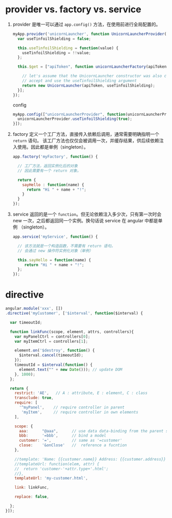 
# provider vs. factory vs. service

1.  provider 是唯一可以通过  `app.config()` 方法，在使用前进行全局配置的。

    ```js
    myApp.provider('unicornLauncher', function UnicornLauncherProvider() {
      var useTinfoilShielding = false;

      this.useTinfoilShielding = function(value) {
        useTinfoilShielding = !!value;
      };

      this.$get = ["apiToken", function unicornLauncherFactory(apiToken) {

        // let's assume that the UnicornLauncher constructor was also changed to
        // accept and use the useTinfoilShielding argument
        return new UnicornLauncher(apiToken, useTinfoilShielding);
      }];
    });
    ```

    config

    ```js
    myApp.config(["unicornLauncherProvider", function(unicornLauncherProvider) {
      unicornLauncherProvider.useTinfoilShielding(true);
    }]);
    ```

1. factory 定义一个工厂方法，直接传入依赖后调用，通常需要明确指明一个 `return` 语句。
该工厂方法也仅仅会被调用一次，并缓存结果，供后续依赖注入使用。因此都是单例（singleton）。


    ```js
    app.factory('myFactory', function() {

      // 工厂方法，返回实例化后的对象
      // 因此需要有一个 return 对象。

      return {
        sayHello : function(name) {
          return "Hi " + name + "!";
        }
      }
    });
    ```

1. service 返回的是一个 `function`。但无论依赖注入多少次，只有第一次时会 new 一次，之后都返回同一个实例。换句话说 service 在 angular 中都是单例 （singleton）。

    ```js
    app.service('myService', function() {

      // 该方法就是一个构造函数，不需要有 return 语句。
      // 会通过 new 操作符实例化对象（单例）

      this.sayHello = function(name) {
         return "Hi " + name + "!";
      };
    });
    ```



# directive

```js
angular.module('xxx', [])
.directive('myCustomer', ['$interval', function($interval) {

  var timeoutId;

  function linkFunc(scope, element, attrs, controllers){
    var myPanelCtrl = controllers[0];
    var myItemCtrl = controllers[1];

    element.on('$destroy', function() {
      $interval.cancel(timeoutId);
    });
    timeoutId = $interval(function() {
      element.text("" + new Date())); // update DOM
    }, 1000);
  };

  return {
    restrict: 'AE',   // A : attribute, E : element, C : class 
    transclude: true,
    require: [
      '^myPanel',    // require controller in parent
       'myItem',     // require controller in own elements
    ],

    scope: {
      aaa:      "@aaa",      // use data data-binding from the parent scope
      bbb:      '=bbb',      // bind a model
      customer: '=',         // same as '=customer'
      close:    '&onClose'   //  reference a fucntion   
    },

    //template: 'Name: {{customer.name}} Address: {{customer.address}}'
    //templateUrl: function(elem, attr) {
    //  return 'customer-'+attr.type+'.html';
    //},
    templateUrl: 'my-customer.html',

    link: linkFunc,

    replace: false,

  };
}]);
```